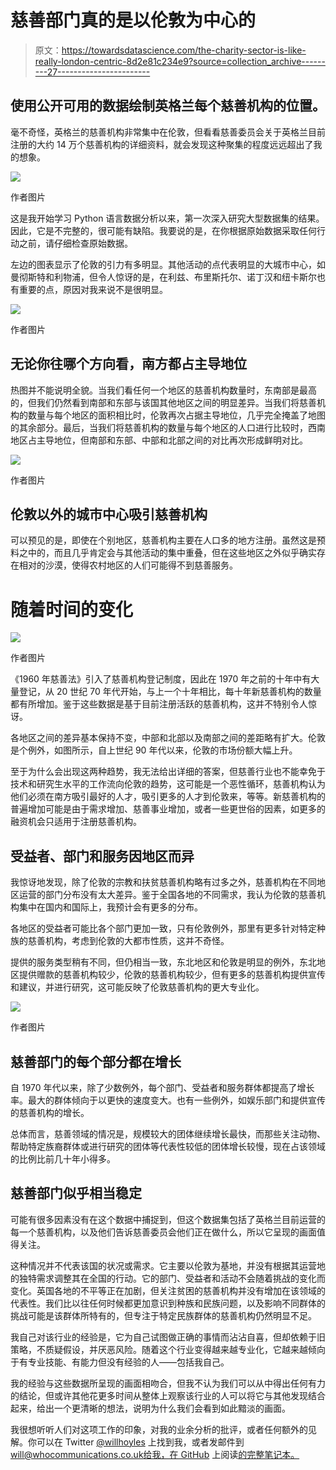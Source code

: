 # 慈善部门真的是以伦敦为中心的

> 原文：<https://towardsdatascience.com/the-charity-sector-is-like-really-london-centric-8d2e81c234e9?source=collection_archive---------27----------------------->

## 使用公开可用的数据绘制英格兰每个慈善机构的位置。

毫不奇怪，英格兰的慈善机构非常集中在伦敦，但看看慈善委员会关于英格兰目前注册的大约 14 万个慈善机构的详细资料，就会发现这种聚集的程度远远超出了我的想象。

![](img/53a7f5df30c9a94718094c71d576b3e5.png)

作者图片

这是我开始学习 Python 语言数据分析以来，第一次深入研究大型数据集的结果。因此，它是不完整的，很可能有缺陷。我要说的是，在你根据原始数据采取任何行动之前，请仔细检查原始数据。

左边的图表显示了伦敦的引力有多明显。其他活动的点代表明显的大城市中心，如曼彻斯特和利物浦，但令人惊讶的是，在利兹、布里斯托尔、诺丁汉和纽卡斯尔也有重要的点，原因对我来说不是很明显。

![](img/2d93e6533081e2d8e2d9cef8713f0d45.png)

作者图片

## 无论你往哪个方向看，南方都占主导地位

热图并不能说明全貌。当我们看任何一个地区的慈善机构数量时，东南部是最高的，但我们仍然看到南部和东部与该国其他地区之间的明显差异。当我们将慈善机构的数量与每个地区的面积相比时，伦敦再次占据主导地位，几乎完全掩盖了地图的其余部分。最后，当我们将慈善机构的数量与每个地区的人口进行比较时，西南地区占主导地位，但南部和东部、中部和北部之间的对比再次形成鲜明对比。

![](img/51321177921b420ddda86a9608dc4e24.png)

作者图片

## 伦敦以外的城市中心吸引慈善机构

可以预见的是，即使在个别地区，慈善机构主要在人口多的地方注册。虽然这是预料之中的，而且几乎肯定会与其他活动的集中重叠，但在这些地区之外似乎确实存在相对的沙漠，使得农村地区的人们可能得不到慈善服务。

# 随着时间的变化

![](img/3fc0f935f0aa3b9800014469e7db12e9.png)

作者图片

《1960 年慈善法》引入了慈善机构登记制度，因此在 1970 年之前的十年中有大量登记，从 20 世纪 70 年代开始，与上一个十年相比，每十年新慈善机构的数量都有所增加。鉴于这些数据是基于目前注册活跃的慈善机构，这并不特别令人惊讶。

各地区之间的差异基本保持不变，中部和北部以及南部之间的差距略有扩大。伦敦是个例外，如图所示，自上世纪 90 年代以来，伦敦的市场份额大幅上升。

至于为什么会出现这两种趋势，我无法给出详细的答案，但慈善行业也不能幸免于技术和研究生水平的工作流向伦敦的趋势，这可能是一个恶性循环，慈善机构认为他们必须在南方吸引最好的人才，吸引更多的人才到伦敦来，等等。新慈善机构的普遍增加可能是由于需求增加、慈善事业增加，或者一些更世俗的因素，如更多的融资机会只适用于注册慈善机构。

## 受益者、部门和服务因地区而异

我惊讶地发现，除了伦敦的宗教和扶贫慈善机构略有过多之外，慈善机构在不同地区运营的部门分布没有太大差异。鉴于全国各地的不同需求，我认为伦敦的慈善机构集中在国内和国际上，我预计会有更多的分布。

各地区的受益者可能比各个部门更加一致，只有伦敦例外，那里有更多针对特定种族的慈善机构，考虑到伦敦的大都市性质，这并不奇怪。

提供的服务类型稍有不同，但仍相当一致，东北地区和伦敦是明显的例外，东北地区提供赠款的慈善机构较少，伦敦的慈善机构较少，但有更多的慈善机构提供宣传和建议，并进行研究，这可能反映了伦敦慈善机构的更大专业化。

![](img/ac9df99173a941ad4acdbe539e9aaf5a.png)

作者图片

## 慈善部门的每个部分都在增长

自 1970 年代以来，除了少数例外，每个部门、受益者和服务群体都提高了增长率。最大的群体倾向于以更快的速度变大。也有一些例外，如娱乐部门和提供宣传的慈善机构的增长。

总体而言，慈善领域的情况是，规模较大的团体继续增长最快，而那些关注动物、帮助特定族裔群体或进行研究的团体等代表性较低的团体增长较慢，现在占该领域的比例比前几十年小得多。

## 慈善部门似乎相当稳定

可能有很多因素没有在这个数据中捕捉到，但这个数据集包括了英格兰目前运营的每一个慈善机构，以及他们告诉慈善委员会他们正在做什么，所以它呈现的画面值得关注。

这种情况并不代表该国的状况或需求。它主要以伦敦为基地，并没有根据其运营地的独特需求调整其在全国的行动。它的部门、受益者和活动不会随着挑战的变化而变化。英国各地的不平等正在加剧，但关注贫困的慈善机构并没有增加在该领域的代表性。我们比以往任何时候都更加意识到种族和民族问题，以及影响不同群体的挑战可能是该群体所特有的，但专注于特定民族群体的慈善机构仍然明显不足。

我自己对该行业的经验是，它为自己试图做正确的事情而沾沾自喜，但却依赖于旧策略，不质疑假设，并厌恶风险。随着这个行业变得越来越专业化，它越来越倾向于有专业技能、有能力但没有经验的人——包括我自己。

我的经验与这些数据所呈现的画面相吻合，但我不认为我们可以从中得出任何有力的结论，但或许其他花更多时间从整体上观察该行业的人可以将它与其他发现结合起来，给出一个更清晰的想法，说明为什么我们会看到如此黯淡的画面。

我很想听听人们对这项工作的印象，对我的业余分析的批评，或者任何额外的见解。你可以在 Twitter [@willhoyles](https://twitter.com/WillHoyles) 上找到我，或者发邮件到 will@whocommunications.co.uk[给我，在 GitHub](mailto:will@whocommunications.co.uk) 上阅读[的完整笔记本。](https://github.com/willhoyles/charity_data)